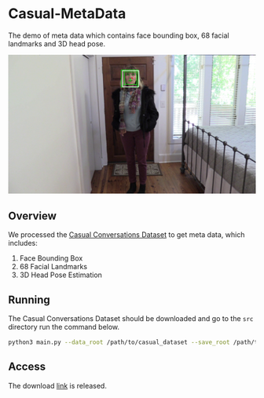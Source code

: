 # Casual-MetaData
The demo of meta data which contains face bounding box, 68 facial landmarks and 3D head pose.

![demo](images/demo.jpg)

## Overview
We processed the [Casual Conversations Dataset](https://ai.facebook.com/datasets/casual-conversations-dataset/) to get meta data, which includes:

1. Face Bounding Box
2. 68 Facial Landmarks
3. 3D Head Pose Estimation

## Running
The Casual Conversations Dataset should be downloaded and go to the `src` directory run the command below.

```bash
python3 main.py --data_root /path/to/casual_dataset --save_root /path/to/save_path
```

## Access
The download [link](https://drive.google.com/file/d/1KQoKnk6Be_6ReDu8jMkYFszw5k0Ui7hM/view?usp=sharing) is released.
